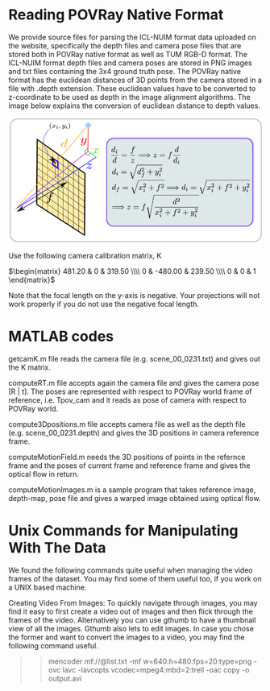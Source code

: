 # Reading POVRay Native Format

We provide source files for parsing the ICL-NUIM format data uploaded on the website, specifically the depth files and camera pose files that are stored both in POVRay native format as well as TUM RGB-D format. The ICL-NUIM format depth files and camera poses are stored in PNG images and txt files containing the 3x4 ground truth pose. The POVRay native format has the euclidean distances of 3D points from the camera stored in a file with .depth extension. These euclidean values have to be converted to z-coordinate to be used as depth in the image alignment algorithms. The image below explains the conversion of euclidean distance to depth values.

![image](./images_for_github/POVRayCameraDistance.png)

Use the following camera calibration matrix, K

$\begin{matrix} 481.20 & 0 & 319.50 \\\\ 0 & -480.00 & 239.50 \\\\ 0 & 0 & 1 \end{matrix}$

Note that the focal length on the y-axis is negative. Your projections will not work properly if you do not use the negative focal length.

# MATLAB codes 

getcamK.m file reads the camera file (e.g. scene_00_0231.txt) and gives out the K matrix.

computeRT.m file accepts again the camera file and gives the camera pose [R | t]. The poses are represented with respect to POVRay world frame of reference, i.e. Tpov_cam and it reads as pose of camera with respect to POVRay world.

compute3Dpositions.m file accepts camera file as well as the depth file (e.g. scene_00_0231.depth) and gives the 3D positions in camera reference frame.

computeMotionField.m needs the 3D positions of points in the refernce frame and the poses of current frame and reference frame and gives the optical flow in return.

computeMotionImages.m is a sample program that takes reference image, depth-map, pose file and gives a warped image obtained using optical flow.


# Unix Commands for Manipulating With The Data

We found the following commands quite useful when managing the video frames of the dataset. You may find some of them useful too, if you work on a UNIX based machine.

Creating Video From Images: To quickly navigate through images, you may find it easy to first create a video out of images and then flick through the frames of the video. Alternatively you can use gthumb to have a thumbnail view of all the images. Gthumb also lets to edit images. In case you chose the former and want to convert the images to a video, you may find the following command useful.

>> mencoder mf://@list.txt -mf w=640:h=480:fps=20:type=png -ovc lavc -lavcopts vcodec=mpeg4:mbd=2:trell -oac copy -o output.avi











